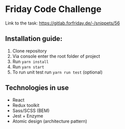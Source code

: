 # Friday Code Challenge

Link to the task: https://gitlab.forfriday.de/-/snippets/56

## Installation guide:

1. Clone repository
2. Via console enter the root folder of project
3. Run ```yarn install```
4. Run ```yarn start```
5. To run unit test run ```yarn run test``` (optional)

## Technologies in use

* React
* Redux toolkit
* Sass/SCSS (BEM)
* Jest + Enzyme
* Atomic design (architecture pattern)


